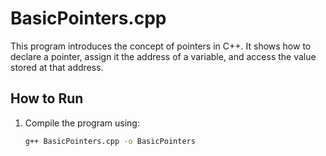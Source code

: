 # BasicPointers.cpp

This program introduces the concept of pointers in C++. It shows how to declare a pointer, assign it the address of a variable, and access the value stored at that address.

## How to Run

1. Compile the program using:
   ```bash
   g++ BasicPointers.cpp -o BasicPointers
```
